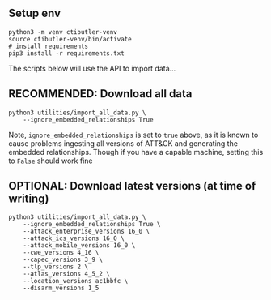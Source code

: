 ## Setup env

```shell
python3 -m venv ctibutler-venv
source ctibutler-venv/bin/activate
# install requirements
pip3 install -r requirements.txt
````

The scripts below will use the API to import data...

## RECOMMENDED: Download all data

```shell
python3 utilities/import_all_data.py \
	--ignore_embedded_relationships True
```

Note, `ignore_embedded_relationships` is set to `true` above, as it is known to cause problems ingesting all versions of ATT&CK and generating the embedded relationships. Though if you have a capable machine, setting this to `False` should work fine

## OPTIONAL: Download latest versions (at time of writing)

```shell
python3 utilities/import_all_data.py \
	--ignore_embedded_relationships True \
	--attack_enterprise_versions 16_0 \
	--attack_ics_versions 16_0 \
	--attack_mobile_versions 16_0 \
	--cwe_versions 4_16 \
	--capec_versions 3_9 \
	--tlp_versions 2 \
	--atlas_versions 4_5_2 \
	--location_versions ac1bbfc \
	--disarm_versions 1_5
```